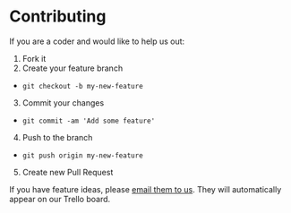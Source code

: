 # Contributing

If you are a coder and would like to help us out:

1. Fork it
2. Create your feature branch
  * `git checkout -b my-new-feature`
3. Commit your changes
  * `git commit -am 'Add some feature'`
4. Push to the branch
  * `git push origin my-new-feature`
5. Create new Pull Request

If you have feature ideas, please [email them to us](mailto:tarciosaraiva1+uffqbvtftz86ntf69qty@boards.trello.com). They will automatically appear on our Trello board.
